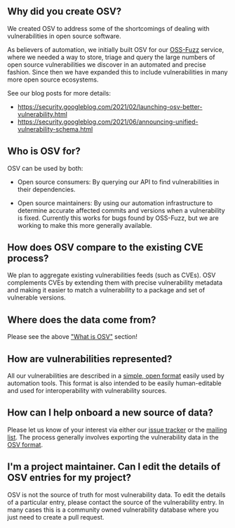 ## Why did you create OSV?

We created OSV to address some of the shortcomings of dealing with
vulnerabilities in open source software.

As believers of automation, we initially built OSV for our
[OSS-Fuzz](https://github.com/google/oss-fuzz) service, where we needed a way to
store, triage and query the large numbers of open source vulnerabilities we
discover in an automated and precise fashion. Since then we have expanded this to include
vulnerabilities in many more open source ecosystems.

See our blog posts for more details:
- <https://security.googleblog.com/2021/02/launching-osv-better-vulnerability.html>
- <https://security.googleblog.com/2021/06/announcing-unified-vulnerability-schema.html>

## Who is OSV for?

OSV can be used by both:

- Open source consumers: By querying our API to find vulnerabilities in their
  dependencies.

- Open source maintainers: By using our automation infrastructure to
  determine accurate affected commits and versions when a vulnerability is
  fixed. Currently this works for bugs found by OSS-Fuzz, but we are working to
  make this more generally available.

## How does OSV compare to the existing CVE process?

We plan to aggregate existing vulnerabilities feeds (such as CVEs). OSV
complements CVEs by extending them with precise vulnerability metadata and
making it easier to match a vulnerability to a package and set of vulnerable
versions.

## Where does the data come from?

Please see the above ["What is OSV"](#section/What-is-OSV) section!

## How are vulnerabilities represented?

All our vulnerabilities are described in a [simple, open format] easily used by
automation tools. This format is also intended to be easily human-editable and
used for interoperability with vulnerability sources.

[simple, open format]: https://ossf.github.io/osv-schema/

## How can I help onboard a new source of data?

Please let us know of your interest via either our [issue tracker](https://github.com/google/osv/issues)
or the [mailing list](https://groups.google.com/g/osv-discuss). The process generally 
involves exporting the vulnerability data in the [OSV format](https://ossf.github.io/osv-schema/).

## I'm a project maintainer. Can I edit the details of OSV entries for my project?

OSV is not the source of truth for most vulnerability data. To edit the details
of a particular entry, please contact the source of the vulnerability entry. In
many cases this is a community owned vulnerability database where you just need
to create a pull request.
